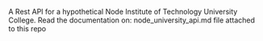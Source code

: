 A Rest API for a hypothetical Node Institute of Technology University College.
Read the documentation on: node_university_api.md file attached to this repo
